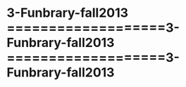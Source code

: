 3-Funbrary-fall2013
===================3-Funbrary-fall2013
===================3-Funbrary-fall2013
===================
